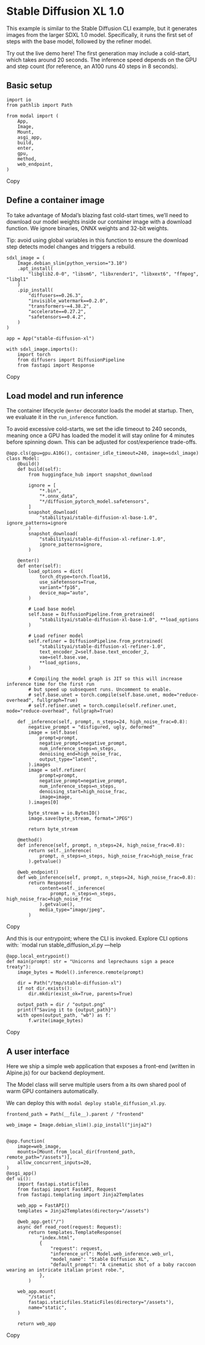 # Stable Diffusion XL 1.0

This example is similar to the Stable Diffusion CLI example, but it generates
images from the larger SDXL 1.0 model. Specifically, it runs the first set of
steps with the base model, followed by the refiner model.

Try out the live demo here! The first generation may include a cold-start,
which takes around 20 seconds. The inference speed depends on the GPU and step
count (for reference, an A100 runs 40 steps in 8 seconds).

## Basic setup

    
    
    import io
    from pathlib import Path
    
    from modal import (
        App,
        Image,
        Mount,
        asgi_app,
        build,
        enter,
        gpu,
        method,
        web_endpoint,
    )

Copy

## Define a container image

To take advantage of Modal’s blazing fast cold-start times, we’ll need to
download our model weights inside our container image with a download
function. We ignore binaries, ONNX weights and 32-bit weights.

Tip: avoid using global variables in this function to ensure the download step
detects model changes and triggers a rebuild.

    
    
    sdxl_image = (
        Image.debian_slim(python_version="3.10")
        .apt_install(
            "libglib2.0-0", "libsm6", "libxrender1", "libxext6", "ffmpeg", "libgl1"
        )
        .pip_install(
            "diffusers==0.26.3",
            "invisible_watermark==0.2.0",
            "transformers~=4.38.2",
            "accelerate==0.27.2",
            "safetensors==0.4.2",
        )
    )
    
    app = App("stable-diffusion-xl")
    
    with sdxl_image.imports():
        import torch
        from diffusers import DiffusionPipeline
        from fastapi import Response

Copy

## Load model and run inference

The container lifecycle `@enter` decorator loads the model at startup. Then,
we evaluate it in the `run_inference` function.

To avoid excessive cold-starts, we set the idle timeout to 240 seconds,
meaning once a GPU has loaded the model it will stay online for 4 minutes
before spinning down. This can be adjusted for cost/experience trade-offs.

    
    
    @app.cls(gpu=gpu.A10G(), container_idle_timeout=240, image=sdxl_image)
    class Model:
        @build()
        def build(self):
            from huggingface_hub import snapshot_download
    
            ignore = [
                "*.bin",
                "*.onnx_data",
                "*/diffusion_pytorch_model.safetensors",
            ]
            snapshot_download(
                "stabilityai/stable-diffusion-xl-base-1.0", ignore_patterns=ignore
            )
            snapshot_download(
                "stabilityai/stable-diffusion-xl-refiner-1.0",
                ignore_patterns=ignore,
            )
    
        @enter()
        def enter(self):
            load_options = dict(
                torch_dtype=torch.float16,
                use_safetensors=True,
                variant="fp16",
                device_map="auto",
            )
    
            # Load base model
            self.base = DiffusionPipeline.from_pretrained(
                "stabilityai/stable-diffusion-xl-base-1.0", **load_options
            )
    
            # Load refiner model
            self.refiner = DiffusionPipeline.from_pretrained(
                "stabilityai/stable-diffusion-xl-refiner-1.0",
                text_encoder_2=self.base.text_encoder_2,
                vae=self.base.vae,
                **load_options,
            )
    
            # Compiling the model graph is JIT so this will increase inference time for the first run
            # but speed up subsequent runs. Uncomment to enable.
            # self.base.unet = torch.compile(self.base.unet, mode="reduce-overhead", fullgraph=True)
            # self.refiner.unet = torch.compile(self.refiner.unet, mode="reduce-overhead", fullgraph=True)
    
        def _inference(self, prompt, n_steps=24, high_noise_frac=0.8):
            negative_prompt = "disfigured, ugly, deformed"
            image = self.base(
                prompt=prompt,
                negative_prompt=negative_prompt,
                num_inference_steps=n_steps,
                denoising_end=high_noise_frac,
                output_type="latent",
            ).images
            image = self.refiner(
                prompt=prompt,
                negative_prompt=negative_prompt,
                num_inference_steps=n_steps,
                denoising_start=high_noise_frac,
                image=image,
            ).images[0]
    
            byte_stream = io.BytesIO()
            image.save(byte_stream, format="JPEG")
    
            return byte_stream
    
        @method()
        def inference(self, prompt, n_steps=24, high_noise_frac=0.8):
            return self._inference(
                prompt, n_steps=n_steps, high_noise_frac=high_noise_frac
            ).getvalue()
    
        @web_endpoint()
        def web_inference(self, prompt, n_steps=24, high_noise_frac=0.8):
            return Response(
                content=self._inference(
                    prompt, n_steps=n_steps, high_noise_frac=high_noise_frac
                ).getvalue(),
                media_type="image/jpeg",
            )

Copy

And this is our entrypoint; where the CLI is invoked. Explore CLI options
with: `modal run stable_diffusion_xl.py —help

    
    
    @app.local_entrypoint()
    def main(prompt: str = "Unicorns and leprechauns sign a peace treaty"):
        image_bytes = Model().inference.remote(prompt)
    
        dir = Path("/tmp/stable-diffusion-xl")
        if not dir.exists():
            dir.mkdir(exist_ok=True, parents=True)
    
        output_path = dir / "output.png"
        print(f"Saving it to {output_path}")
        with open(output_path, "wb") as f:
            f.write(image_bytes)

Copy

## A user interface

Here we ship a simple web application that exposes a front-end (written in
Alpine.js) for our backend deployment.

The Model class will serve multiple users from a its own shared pool of warm
GPU containers automatically.

We can deploy this with `modal deploy stable_diffusion_xl.py`.

    
    
    frontend_path = Path(__file__).parent / "frontend"
    
    web_image = Image.debian_slim().pip_install("jinja2")
    
    
    @app.function(
        image=web_image,
        mounts=[Mount.from_local_dir(frontend_path, remote_path="/assets")],
        allow_concurrent_inputs=20,
    )
    @asgi_app()
    def ui():
        import fastapi.staticfiles
        from fastapi import FastAPI, Request
        from fastapi.templating import Jinja2Templates
    
        web_app = FastAPI()
        templates = Jinja2Templates(directory="/assets")
    
        @web_app.get("/")
        async def read_root(request: Request):
            return templates.TemplateResponse(
                "index.html",
                {
                    "request": request,
                    "inference_url": Model.web_inference.web_url,
                    "model_name": "Stable Diffusion XL",
                    "default_prompt": "A cinematic shot of a baby raccoon wearing an intricate italian priest robe.",
                },
            )
    
        web_app.mount(
            "/static",
            fastapi.staticfiles.StaticFiles(directory="/assets"),
            name="static",
        )
    
        return web_app

Copy

